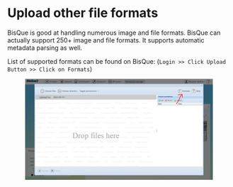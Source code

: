 # Upload other file formats

BisQue is good at handling numerous image and file formats. BisQue can actually support 250+ image and file formats. It supports automatic metadata parsing as well.

List of supported formats can be found on BisQue: (`Login >> Click Upload Button >> Click on Formats`)

<figure><img src="../../../.gitbook/assets/image (4).png" alt=""><figcaption></figcaption></figure>

